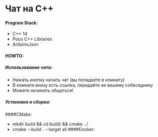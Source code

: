 # Чат на С++

#### Program Stack:
- C++ 14
- Poco C++ Libraries
- ArduinoJson

#### HOWTO:

##### Использование чата:
- Нажать кнопку начать чат (вы попадаете в комнату)
- В комнате внизу есть ссылка, передайте ее вашему собеседнику
- Можете начинать общаться!

##### Установка и сборка:
####CMake:
- mkdir build && cd build/ && cmake ../
- cmake --build . --target all
####Docker:
    


